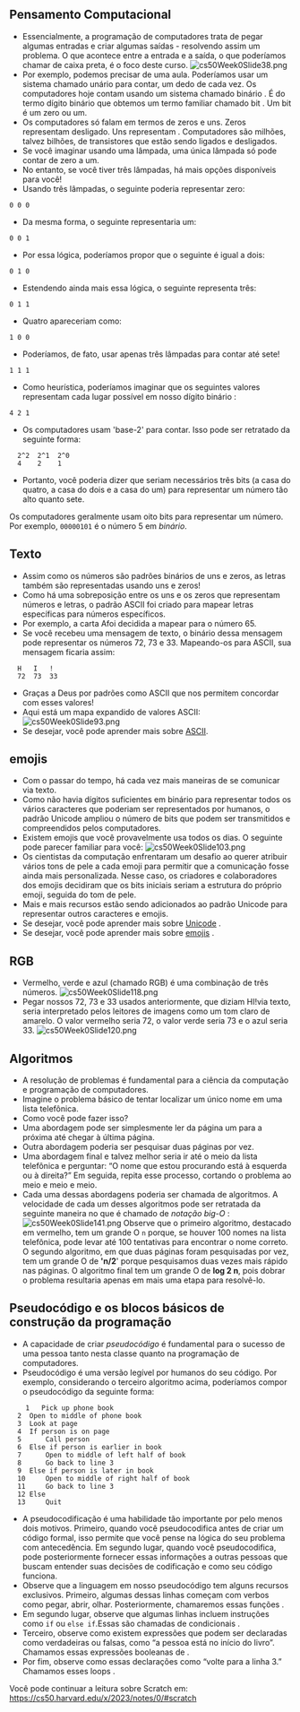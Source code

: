 ## Pensamento Computacional
- Essencialmente, a programação de computadores trata de pegar algumas entradas e criar algumas saídas - resolvendo assim um problema. O que acontece entre a entrada e a saída, o que poderíamos chamar de caixa preta, é o foco deste curso.
![cs50Week0Slide38.png](../_resources/cs50Week0Slide38.png)
- Por exemplo, podemos precisar de uma aula. Poderíamos usar um sistema chamado unário para contar, um dedo de cada vez. Os computadores hoje contam usando um sistema chamado binário . É do termo dígito binário que obtemos um termo familiar chamado bit . Um bit é um zero ou um.
- Os computadores só falam em termos de zeros e uns. Zeros representam desligado. Uns representam . Computadores são milhões, talvez bilhões, de transistores que estão sendo ligados e desligados.
- Se você imaginar usando uma lâmpada, uma única lâmpada só pode contar de zero a um.
- No entanto, se você tiver três lâmpadas, há mais opções disponíveis para você!
- Usando três lâmpadas, o seguinte poderia representar zero:
```
0 0 0
```
- Da mesma forma, o seguinte representaria um:
```
0 0 1
```
- Por essa lógica, poderíamos propor que o seguinte é igual a dois:
```
0 1 0 
```
- Estendendo ainda mais essa lógica, o seguinte representa três:
```
0 1 1
```
- Quatro apareceriam como:
```
1 0 0
```
- Poderíamos, de fato, usar apenas três lâmpadas para contar até sete!
```
1 1 1
```
- Como heurística, poderíamos imaginar que os seguintes valores representam cada lugar possível em nosso dígito binário :
```
4 2 1
```
- Os computadores usam 'base-2' para contar. Isso pode ser retratado da seguinte forma:
```
  2^2  2^1  2^0
  4    2    1
```
- Portanto, você poderia dizer que seriam necessários três bits (a casa do quatro, a casa do dois e a casa do um) para representar um número tão alto quanto sete.

Os computadores geralmente usam oito bits para representar um número. Por exemplo, `00000101` é o número 5 em *binário*.

## Texto
- Assim como os números são padrões binários de uns e zeros, as letras também são representadas usando uns e zeros!
- Como há uma sobreposição entre os uns e os zeros que representam números e letras, o padrão ASCII foi criado para mapear letras específicas para números específicos.
- Por exemplo, a carta Afoi decidida a mapear para o número 65.
- Se você recebeu uma mensagem de texto, o binário dessa mensagem pode representar os números 72, 73 e 33. Mapeando-os para ASCII, sua mensagem ficaria assim:
```
  H   I   !
  72  73  33
```
- Graças a Deus por padrões como ASCII que nos permitem concordar com esses valores!
- Aqui está um mapa expandido de valores ASCII:
![cs50Week0Slide93.png](../_resources/cs50Week0Slide93.png)
- Se desejar, você pode aprender mais sobre [ASCII](https://en.wikipedia.org/wiki/ASCII).

## emojis
- Com o passar do tempo, há cada vez mais maneiras de se comunicar via texto.
- Como não havia dígitos suficientes em binário para representar todos os vários caracteres que poderiam ser representados por humanos, o padrão Unicode ampliou o número de bits que podem ser transmitidos e compreendidos pelos computadores.
- Existem emojis que você provavelmente usa todos os dias. O seguinte pode parecer familiar para você:
![cs50Week0Slide103.png](../_resources/cs50Week0Slide103.png)
- Os cientistas da computação enfrentaram um desafio ao querer atribuir vários tons de pele a cada emoji para permitir que a comunicação fosse ainda mais personalizada. Nesse caso, os criadores e colaboradores dos emojis decidiram que os bits iniciais seriam a estrutura do próprio emoji, seguida do tom de pele.
- Mais e mais recursos estão sendo adicionados ao padrão Unicode para representar outros caracteres e emojis.
- Se desejar, você pode aprender mais sobre [Unicode](https://en.wikipedia.org/wiki/Unicode) .
- Se desejar, você pode aprender mais sobre [emojis](https://en.wikipedia.org/wiki/Emoji) .

## RGB
- Vermelho, verde e azul (chamado RGB) é uma combinação de três números.
![cs50Week0Slide118.png](../_resources/cs50Week0Slide118.png)
- Pegar nossos 72, 73 e 33 usados ​​anteriormente, que diziam HI!via texto, seria interpretado pelos leitores de imagens como um tom claro de amarelo. O valor vermelho seria 72, o valor verde seria 73 e o azul seria 33.
![cs50Week0Slide120.png](../_resources/cs50Week0Slide120.png)

## Algoritmos
- A resolução de problemas é fundamental para a ciência da computação e programação de computadores.
- Imagine o problema básico de tentar localizar um único nome em uma lista telefônica.
- Como você pode fazer isso?
- Uma abordagem pode ser simplesmente ler da página um para a próxima até chegar à última página.
- Outra abordagem poderia ser pesquisar duas páginas por vez.
- Uma abordagem final e talvez melhor seria ir até o meio da lista telefônica e perguntar: “O nome que estou procurando está à esquerda ou à direita?” Em seguida, repita esse processo, cortando o problema ao meio e meio e meio.
- Cada uma dessas abordagens poderia ser chamada de algoritmos. A velocidade de cada um desses algoritmos pode ser retratada da seguinte maneira no que é chamado de *notação big-O* :
![cs50Week0Slide141.png](../_resources/cs50Week0Slide141.png)
Observe que o primeiro algoritmo, destacado em vermelho, tem um grande O `n` porque, se houver 100 nomes na lista telefônica, pode levar até 100 tentativas para encontrar o nome correto. O segundo algoritmo, em que duas páginas foram pesquisadas por vez, tem um grande O de **'n/2**' porque pesquisamos duas vezes mais rápido nas páginas. O algoritmo final tem um grande O de **log 2 n**, pois dobrar o problema resultaria apenas em mais uma etapa para resolvê-lo.

## Pseudocódigo e os blocos básicos de construção da programação
- A capacidade de criar *pseudocódigo* é fundamental para o sucesso de uma pessoa tanto nesta classe quanto na programação de computadores.
- Pseudocódigo é uma versão legível por humanos do seu código. Por exemplo, considerando o terceiro algoritmo acima, poderíamos compor o pseudocódigo da seguinte forma:
```
	1	Pick up phone book
  2  Open to middle of phone book
  3  Look at page
  4  If person is on page
  5      Call person
  6  Else if person is earlier in book
  7      Open to middle of left half of book
  8      Go back to line 3
  9  Else if person is later in book
  10     Open to middle of right half of book
  11     Go back to line 3
  12 Else
  13     Quit

```
- A pseudocodificação é uma habilidade tão importante por pelo menos dois motivos. Primeiro, quando você pseudocodifica antes de criar um código formal, isso permite que você pense na lógica do seu problema com antecedência. Em segundo lugar, quando você pseudocodifica, pode posteriormente fornecer essas informações a outras pessoas que buscam entender suas decisões de codificação e como seu código funciona.
- Observe que a linguagem em nosso pseudocódigo tem alguns recursos exclusivos. Primeiro, algumas dessas linhas começam com verbos como pegar, abrir, olhar. Posteriormente, chamaremos essas funções .
- Em segundo lugar, observe que algumas linhas incluem instruções como `if` ou `else if`.Essas são chamadas de condicionais .
- Terceiro, observe como existem expressões que podem ser declaradas como verdadeiras ou falsas, como “a pessoa está no início do livro”. Chamamos essas expressões booleanas de .
- Por fim, observe como essas declarações como “volte para a linha 3.” Chamamos esses loops .

Você pode continuar a leitura sobre Scratch em: https://cs50.harvard.edu/x/2023/notes/0/#scratch